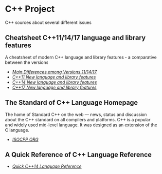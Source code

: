 # C++ Project
C++ sources about several different issues

## Cheatsheet C++11/14/17 language and library features
A cheatsheet of modern C++ language and library features - a comparative between the versions 

- [*Main Differences among Versions 11/14/17*](https://github.com/AnthonyCalandra/modern-cpp-features)
- [*C++11 New language and library features*](https://github.com/AnthonyCalandra/modern-cpp-features/blob/master/CPP11.md)
- [*C++14 New language and library features*](https://github.com/AnthonyCalandra/modern-cpp-features/blob/master/CPP14.md)
- [*C++17 New language and library features*](https://github.com/AnthonyCalandra/modern-cpp-features/blob/master/CPP17.md)

## The Standard of C++ Language Homepage 
The home of Standard C++ on the web — news, status and discussion about the C++ standard on all compilers and platforms. C++ is a popular and widely used mid-level language. It was designed as an extension of the C language.

- [*ISOCPP ORG*](https://isocpp.org/)

## A Quick Reference of C++ Language Reference

- [*Quick C++14 Language Reference*](https://github.com/mortennobel/cpp-cheatsheet)
